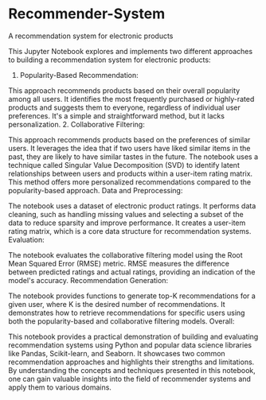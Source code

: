 # Recommender-System
A recommendation system for electronic products

This Jupyter Notebook explores and implements two different approaches to building a recommendation system for electronic products:

1. Popularity-Based Recommendation:

This approach recommends products based on their overall popularity among all users.
It identifies the most frequently purchased or highly-rated products and suggests them to everyone, regardless of individual user preferences.
It's a simple and straightforward method, but it lacks personalization.
2. Collaborative Filtering:

This approach recommends products based on the preferences of similar users.
It leverages the idea that if two users have liked similar items in the past, they are likely to have similar tastes in the future.
The notebook uses a technique called Singular Value Decomposition (SVD) to identify latent relationships between users and products within a user-item rating matrix.
This method offers more personalized recommendations compared to the popularity-based approach.
Data and Preprocessing:

The notebook uses a dataset of electronic product ratings.
It performs data cleaning, such as handling missing values and selecting a subset of the data to reduce sparsity and improve performance.
It creates a user-item rating matrix, which is a core data structure for recommendation systems.
Evaluation:

The notebook evaluates the collaborative filtering model using the Root Mean Squared Error (RMSE) metric.
RMSE measures the difference between predicted ratings and actual ratings, providing an indication of the model's accuracy.
Recommendation Generation:

The notebook provides functions to generate top-K recommendations for a given user, where K is the desired number of recommendations.
It demonstrates how to retrieve recommendations for specific users using both the popularity-based and collaborative filtering models.
Overall:

This notebook provides a practical demonstration of building and evaluating recommendation systems using Python and popular data science libraries like Pandas, Scikit-learn, and Seaborn. It showcases two common recommendation approaches and highlights their strengths and limitations. By understanding the concepts and techniques presented in this notebook, one can gain valuable insights into the field of recommender systems and apply them to various domains.
